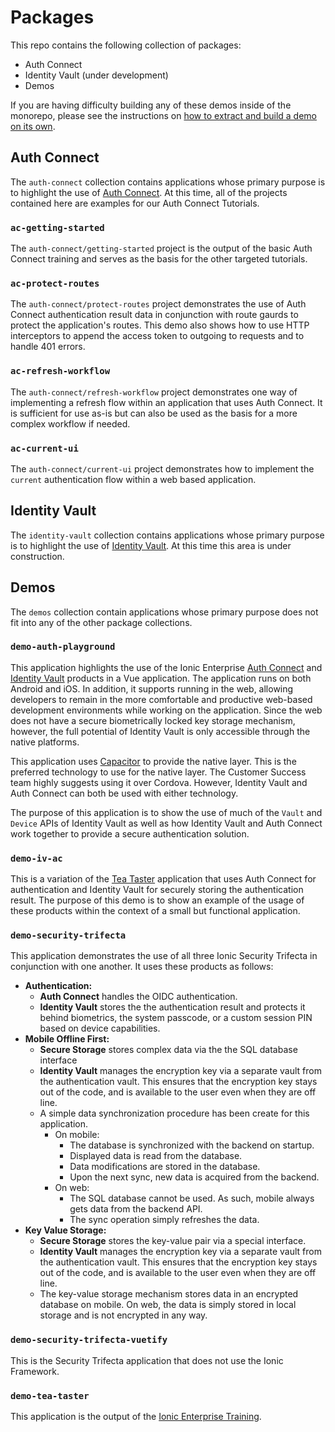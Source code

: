 # Packages

This repo contains the following collection of packages:

- Auth Connect
- Identity Vault (under development)
- Demos

If you are having difficulty building any of these demos inside of the monorepo, please see the instructions on
[how to extract and build a demo on its own](README.md#build-a-stand-alone-project).

## Auth Connect

The `auth-connect` collection contains applications whose primary purpose is to highlight the use of
[Auth Connect](https://ionic.io/docs/auth-connect). At this time, all of the projects contained here are examples
for our Auth Connect Tutorials.

### `ac-getting-started`

The `auth-connect/getting-started` project is the output of the basic Auth Connect training and serves as the basis for
the other targeted tutorials.

### `ac-protect-routes`

The `auth-connect/protect-routes` project demonstrates the use of Auth Connect authentication result data in
conjunction with route gaurds to protect the application's routes. This demo also shows how to use HTTP
interceptors to append the access token to outgoing to requests and to handle 401 errors.

### `ac-refresh-workflow`

The `auth-connect/refresh-workflow` project demonstrates one way of implementing a refresh flow within an application
that uses Auth Connect. It is sufficient for use as-is but can also be used as the basis for a more complex workflow
if needed.

### `ac-current-ui`

The `auth-connect/current-ui` project demonstrates how to implement the `current` authentication flow within a web
based application.

## Identity Vault

The `identity-vault` collection contains applications whose primary purpose is to highlight the use of
[Identity Vault](https://ionic.io/docs/auth-connect). At this time this area is under construction.

## Demos

The `demos` collection contain applications whose primary purpose does not fit into any of the other package collections.

### `demo-auth-playground`

This application highlights the use of the Ionic Enterprise [Auth Connect](https://ionic.io/docs/auth-connect)
and [Identity Vault](https://ionic.io/docs/identity-vault/) products in a Vue application. The application runs on
both Android and iOS. In addition, it supports running in the web, allowing developers to remain in the more comfortable
and productive web-based development environments while working on the application. Since the web does not have a
secure biometrically locked key storage mechanism, however, the full potential of Identity Vault is only accessible
through the native platforms.

This application uses [Capacitor](https://capacitorjs.com/docs) to provide the native layer. This is the preferred
technology to use for the native layer. The Customer Success team highly suggests using it over Cordova. However,
Identity Vault and Auth Connect can both be used with either technology.

The purpose of this application is to show the use of much of the `Vault` and `Device` APIs of Identity Vault as well
as how Identity Vault and Auth Connect work together to provide a secure authentication solution.

### `demo-iv-ac`

This is a variation of the [Tea Taster](#tea-taster) application that uses Auth Connect for authentication and
Identity Vault for securely storing the authentication result. The purpose of this demo is to show an example of
the usage of these products within the context of a small but functional application.

### `demo-security-trifecta`

This application demonstrates the use of all three Ionic Security Trifecta in conjunction with one another.
It uses these products as follows:

- **Authentication:**
  - **Auth Connect** handles the OIDC authentication.
  - **Identity Vault** stores the the authentication result and protects it behind biometrics, the system passcode,
    or a custom session PIN based on device capabilities.
- **Mobile Offline First:**
  - **Secure Storage** stores complex data via the the SQL database interface
  - **Identity Vault** manages the encryption key via a separate vault from the authentication vault. This ensures
    that the encryption key stays out of the code, and is available to the user even when they are off line.
  - A simple data synchronization procedure has been create for this application.
    - On mobile:
      - The database is synchronized with the backend on startup.
      - Displayed data is read from the database.
      - Data modifications are stored in the database.
      - Upon the next sync, new data is acquired from the backend.
    - On web:
      - The SQL database cannot be used. As such, mobile always gets data from the backend API.
      - The sync operation simply refreshes the data.
- **Key Value Storage:**
  - **Secure Storage** stores the key-value pair via a special interface.
  - **Identity Vault** manages the encryption key via a separate vault from the authentication vault. This ensures
    that the encryption key stays out of the code, and is available to the user even when they are off line.
  - The key-value storage mechanism stores data in an encrypted database on mobile. On web, the data is simply
    stored in local storage and is not encrypted in any way.

### `demo-security-trifecta-vuetify`

This is the Security Trifecta application that does not use the Ionic Framework.

### `demo-tea-taster`

This application is the output of the
[Ionic Enterprise Training](https://ionic-training-decks.firebaseapp.com/course/framework/tabs/vue/page/0).

